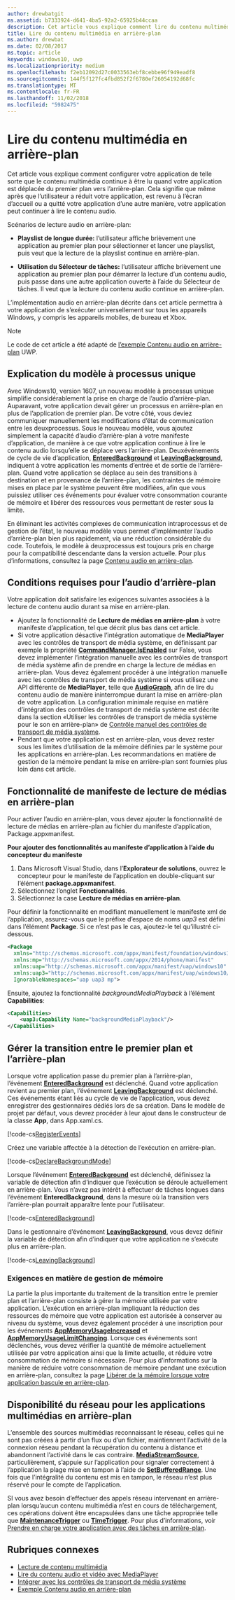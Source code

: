 ```yaml
---
author: drewbatgit
ms.assetid: b7333924-d641-4ba5-92a2-65925b44ccaa
description: Cet article vous explique comment lire du contenu multimédia pendant l’exécution de votre application en arrière-plan.
title: Lire du contenu multimédia en arrière-plan
ms.author: drewbat
ms.date: 02/08/2017
ms.topic: article
keywords: windows10, uwp
ms.localizationpriority: medium
ms.openlocfilehash: f2eb12092d27c0033563ebf8cebbe96f949eadf8
ms.sourcegitcommit: 144f5f127fc4fbd852f2f6780ef26054192d68fc
ms.translationtype: MT
ms.contentlocale: fr-FR
ms.lasthandoff: 11/02/2018
ms.locfileid: "5982475"
---
```

# <a name="play-media-in-the-background"></a>Lire du contenu multimédia en arrière-plan
Cet article vous explique comment configurer votre application de telle sorte que le contenu multimédia continue à être lu quand votre application est déplacée du premier plan vers l’arrière-plan. Cela signifie que même après que l’utilisateur a réduit votre application, est revenu à l’écran d’accueil ou a quitté votre application d’une autre manière, votre application peut continuer à lire le contenu audio. 

Scénarios de lecture audio en arrière-plan:

-   **Playslist de longue durée:** l’utilisateur affiche brièvement une application au premier plan pour sélectionner et lancer une playslist, puis veut que la lecture de la playslist continue en arrière-plan.

-   **Utilisation du Sélecteur de tâches:** l’utilisateur affiche brièvement une application au premier plan pour démarrer la lecture d’un contenu audio, puis passe dans une autre application ouverte à l’aide du Sélecteur de tâches. Il veut que la lecture du contenu audio continue en arrière-plan.

L’implémentation audio en arrière-plan décrite dans cet article permettra à votre application de s’exécuter universellement sur tous les appareils Windows, y compris les appareils mobiles, de bureau et Xbox.

> [!NOTE]
> Le code de cet article a été adapté de [l’exemple Contenu audio en arrière-plan](http://go.microsoft.com/fwlink/p/?LinkId=800141) UWP.

## <a name="explanation-of-one-process-model"></a>Explication du modèle à processus unique
Avec Windows10, version 1607, un nouveau modèle à processus unique simplifie considérablement la prise en charge de l’audio d’arrière-plan. Auparavant, votre application devait gérer un processus en arrière-plan en plus de l’application de premier plan. De votre côté, vous deviez communiquer manuellement les modifications d’état de communication entre les deuxprocessus. Sous le nouveau modèle, vous ajoutez simplement la capacité d’audio d’arrière-plan à votre manifeste d’application, de manière à ce que votre application continue à lire le contenu audio lorsqu’elle se déplace vers l’arrière-plan. Deuxévénements de cycle de vie d’application, [**EnteredBackground**](https://msdn.microsoft.com/library/windows/apps/Windows.ApplicationModel.Core.CoreApplication.EnteredBackground) et [**LeavingBackground**](https://msdn.microsoft.com/library/windows/apps/Windows.ApplicationModel.Core.CoreApplication.LeavingBackground), indiquent à votre application les moments d’entrée et de sortie de l’arrière-plan. Quand votre application se déplace au sein des transitions à destination et en provenance de l’arrière-plan, les contraintes de mémoire mises en place par le système peuvent être modifiées, afin que vous puissiez utiliser ces événements pour évaluer votre consommation courante de mémoire et libérer des ressources vous permettant de rester sous la limite.

En éliminant les activités complexes de communication intraprocessus et de gestion de l’état, le nouveau modèle vous permet d’implémenter l’audio d’arrière-plan bien plus rapidement, via une réduction considérable du code. Toutefois, le modèle à deuxprocessus est toujours pris en charge pour la compatibilité descendante dans la version actuelle. Pour plus d’informations, consultez la page [Contenu audio en arrière-plan](legacy-background-media-playback.md).

## <a name="requirements-for-background-audio"></a>Conditions requises pour l’audio d’arrière-plan
Votre application doit satisfaire les exigences suivantes associées à la lecture de contenu audio durant sa mise en arrière-plan.

* Ajoutez la fonctionnalité de **Lecture de médias en arrière-plan** à votre manifeste d’application, tel que décrit plus bas dans cet article.
* Si votre application désactive l’intégration automatique de **MediaPlayer** avec les contrôles de transport de média système, en définissant par exemple la propriété [**CommandManager.IsEnabled**](https://msdn.microsoft.com/library/windows/apps/Windows.Media.Playback.MediaPlaybackCommandManager.IsEnabled) sur False, vous devez implémenter l’intégration manuelle avec les contrôles de transport de média système afin de prendre en charge la lecture de médias en arrière-plan. Vous devez également procéder à une intégration manuelle avec les contrôles de transport de média système si vous utilisez une API différente de **MediaPlayer**, telle que [**AudioGraph**](https://msdn.microsoft.com/library/windows/apps/Windows.Media.Audio.AudioGraph), afin de lire du contenu audio de manière ininterrompue durant la mise en arrière-plan de votre application. La configuration minimale requise en matière d’intégration des contrôles de transport de média système est décrite dans la section «Utiliser les contrôles de transport de média système pour le son en arrière-plan» de [Contrôle manuel des contrôles de transport de média système](system-media-transport-controls.md).
* Pendant que votre application est en arrière-plan, vous devez rester sous les limites d’utilisation de la mémoire définies par le système pour les applications en arrière-plan. Les recommandations en matière de gestion de la mémoire pendant la mise en arrière-plan sont fournies plus loin dans cet article.

## <a name="background-media-playback-manifest-capability"></a>Fonctionnalité de manifeste de lecture de médias en arrière-plan
Pour activer l’audio en arrière-plan, vous devez ajouter la fonctionnalité de lecture de médias en arrière-plan au fichier du manifeste d’application, Package.appxmanifest. 

**Pour ajouter des fonctionnalités au manifeste d’application à l’aide du concepteur du manifeste**

1.  Dans Microsoft Visual Studio, dans l’**Explorateur de solutions**, ouvrez le concepteur pour le manifeste de l’application en double-cliquant sur l’élément **package.appxmanifest**.
2.  Sélectionnez l’onglet **Fonctionnalités**.
3.  Sélectionnez la case **Lecture de médias en arrière-plan**.

Pour définir la fonctionnalité en modifiant manuellement le manifeste xml de l’application, assurez-vous que le préfixe d’espace de noms *uap3* est défini dans l’élément **Package**. Si ce n’est pas le cas, ajoutez-le tel qu’illustré ci-dessous.
```xml
<Package
  xmlns="http://schemas.microsoft.com/appx/manifest/foundation/windows10"
  xmlns:mp="http://schemas.microsoft.com/appx/2014/phone/manifest"
  xmlns:uap="http://schemas.microsoft.com/appx/manifest/uap/windows10"
  xmlns:uap3="http://schemas.microsoft.com/appx/manifest/uap/windows10/3"
  IgnorableNamespaces="uap uap3 mp">
```

Ensuite, ajoutez la fonctionnalité *backgroundMediaPlayback* à l’élément **Capabilities**:
```xml
<Capabilities>
    <uap3:Capability Name="backgroundMediaPlayback"/>
</Capabilities>
```

## <a name="handle-transitioning-between-foreground-and-background"></a>Gérer la transition entre le premier plan et l’arrière-plan
Lorsque votre application passe du premier plan à l’arrière-plan, l’événement [**EnteredBackground**](https://msdn.microsoft.com/library/windows/apps/Windows.ApplicationModel.Core.CoreApplication.EnteredBackground) est déclenché. Quand votre application revient au premier plan, l’événement [**LeavingBackground**](https://msdn.microsoft.com/library/windows/apps/Windows.ApplicationModel.Core.CoreApplication.LeavingBackground) est déclenché. Ces événements étant liés au cycle de vie de l’application, vous devez enregistrer des gestionnaires dédiés lors de sa création. Dans le modèle de projet par défaut, vous devrez procéder à leur ajout dans le constructeur de la classe **App**, dans App.xaml.cs. 

[!code-cs[RegisterEvents](./code/BackgroundAudio_RS1/cs/App.xaml.cs#SnippetRegisterEvents)]

Créez une variable affectée à la détection de l’exécution en arrière-plan.

[!code-cs[DeclareBackgroundMode](./code/BackgroundAudio_RS1/cs/App.xaml.cs#SnippetDeclareBackgroundMode)]

Lorsque l’événement [**EnteredBackground**](https://msdn.microsoft.com/library/windows/apps/Windows.ApplicationModel.Core.CoreApplication.EnteredBackground) est déclenché, définissez la variable de détection afin d’indiquer que l’exécution se déroule actuellement en arrière-plan. Vous n’avez pas intérêt à effectuer de tâches longues dans l’événement **EnteredBackground**, dans la mesure où la transition vers l’arrière-plan pourrait apparaître lente pour l’utilisateur.

[!code-cs[EnteredBackground](./code/BackgroundAudio_RS1/cs/App.xaml.cs#SnippetEnteredBackground)]

Dans le gestionnaire d’événement [**LeavingBackground**](https://msdn.microsoft.com/library/windows/apps/Windows.ApplicationModel.Core.CoreApplication.LeavingBackground), vous devez définir la variable de détection afin d’indiquer que votre application ne s’exécute plus en arrière-plan.

[!code-cs[LeavingBackground](./code/BackgroundAudio_RS1/cs/App.xaml.cs#SnippetLeavingBackground)]

### <a name="memory-management-requirements"></a>Exigences en matière de gestion de mémoire
La partie la plus importante du traitement de la transition entre le premier plan et l’arrière-plan consiste à gérer la mémoire utilisée par votre application. L’exécution en arrière-plan impliquant la réduction des ressources de mémoire que votre application est autorisée à conserver au niveau du système, vous devez également procéder à une inscription pour les événements [**AppMemoryUsageIncreased**](https://msdn.microsoft.com/library/windows/apps/Windows.System.MemoryManager.AppMemoryUsageIncreased) et [**AppMemoryUsageLimitChanging**](https://msdn.microsoft.com/library/windows/apps/Windows.System.MemoryManager.AppMemoryUsageLimitChanging). Lorsque ces événements sont déclenchés, vous devez vérifier la quantité de mémoire actuellement utilisée par votre application ainsi que la limite actuelle, et réduire votre consommation de mémoire si nécessaire. Pour plus d’informations sur la manière de réduire votre consommation de mémoire pendant une exécution en arrière-plan, consultez la page [Libérer de la mémoire lorsque votre application bascule en arrière-plan](../launch-resume/reduce-memory-usage.md).

## <a name="network-availability-for-background-media-apps"></a>Disponibilité du réseau pour les applications multimédias en arrière-plan
L’ensemble des sources multimédias reconnaissant le réseau, celles qui ne sont pas créées à partir d’un flux ou d’un fichier, maintiennent l’activité de la connexion réseau pendant la récupération du contenu à distance et abandonnent l’activité dans le cas contraire. [**MediaStreamSource**](https://msdn.microsoft.com/library/windows/apps/Windows.Media.Core.MediaStreamSource), particulièrement, s’appuie sur l’application pour signaler correctement à l’application la plage mise en tampon à l’aide de [**SetBufferedRange**](https://msdn.microsoft.com/library/windows/apps/dn282762). Une fois que l’intégralité du contenu est mis en tampon, le réseau n’est plus réservé pour le compte de l’application.

SI vous avez besoin d’effectuer des appels réseau intervenant en arrière-plan lorsqu’aucun contenu multimédia n’est en cours de téléchargement, ces opérations doivent être encapsulées dans une tâche appropriée telle que [**MaintenanceTrigger**](https://msdn.microsoft.com/library/windows/apps/Windows.ApplicationModel.Background.MaintenanceTrigger) ou [**TimeTrigger**](https://msdn.microsoft.com/library/windows/apps/Windows.ApplicationModel.Background.TimeTrigger). Pour plus d’informations, voir [Prendre en charge votre application avec des tâches en arrière-plan](https://msdn.microsoft.com/windows/uwp/launch-resume/support-your-app-with-background-tasks).

## <a name="related-topics"></a>Rubriques connexes
* [Lecture de contenu multimédia](media-playback.md)
* [Lire du contenu audio et vidéo avec MediaPlayer](play-audio-and-video-with-mediaplayer.md)
* [Intégrer avec les contrôles de transport de média système](integrate-with-systemmediatransportcontrols.md)
* [Exemple Contenu audio en arrière-plan](https://github.com/Microsoft/Windows-universal-samples/tree/master/Samples/BackgroundMediaPlayback)

 

 




